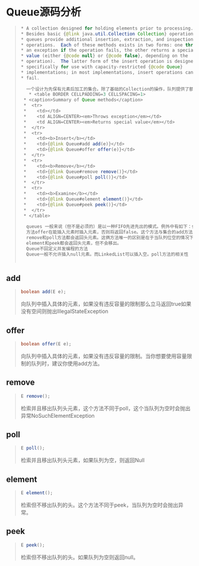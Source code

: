 # Queue源码分析

> ```java
> * A collection designed for holding elements prior to processing.
> * Besides basic {@link java.util.Collection Collection} operations,
> * queues provide additional insertion, extraction, and inspection
> * operations.  Each of these methods exists in two forms: one throws
> * an exception if the operation fails, the other returns a special
> * value (either {@code null} or {@code false}, depending on the
> * operation).  The latter form of the insert operation is designed
> * specifically for use with capacity-restricted {@code Queue}
> * implementations; in most implementations, insert operations cannot
> * fail.
>   
>   一个设计为先保有元素后加工的集合。除了基础的Collection的操作，队列提供了额外的插入、提取和检查操作。这些方法每一个都保有两种形式，一种抛出异常，另一种返回特殊的值。后者的插入操作是为了给那些容量右限制的队列实现类。在大多数实现中，插入操作都不会失败。
>    * <table BORDER CELLPADDING=3 CELLSPACING=1>
>  * <caption>Summary of Queue methods</caption>
>  *  <tr>
>  *    <td></td>
>  *    <td ALIGN=CENTER><em>Throws exception</em></td>
>  *    <td ALIGN=CENTER><em>Returns special value</em></td>
>  *  </tr>
>  *  <tr>
>  *    <td><b>Insert</b></td>
>  *    <td>{@link Queue#add add(e)}</td>
>  *    <td>{@link Queue#offer offer(e)}</td>
>  *  </tr>
>  *  <tr>
>  *    <td><b>Remove</b></td>
>  *    <td>{@link Queue#remove remove()}</td>
>  *    <td>{@link Queue#poll poll()}</td>
>  *  </tr>
>  *  <tr>
>  *    <td><b>Examine</b></td>
>  *    <td>{@link Queue#element element()}</td>
>  *    <td>{@link Queue#peek peek()}</td>
>  *  </tr>
>  * </table>
>   
>   queues 一般来说（但不是必须的）是以一种FIFO先进先出的模式。例外中有如下：优先级队列（Priority Queues 他的顺序是通过比较器，或是元素的自然顺序），LIFO （Last in fisrt out）队列如Stack，但不管你是如何排列，remove，poll方法都是移出头节点。若是FIFO队列，所有元素都是插入到最后一个元素，其他的队列可能会有不同的规则。每个实现必须指定他的顺序属性。
>   方法offer在能插入元素时插入元素，否则将返回false。这个方法与集合的add方法有不同之处。add方法如果插入不进元素会抛出异常。offer方法被设计当错误是正常的。
>   remove和poll方法都会返回头元素。这俩方法唯一的区别是在于当队列位空的情况下，remove会抛出异常，而poll方法返回空
>   element和peek都会返回头元素，但不会移出。
>   Queue不回定义并发编程的方法
>   Queue一般不允许插入null元素。而LinkedList可以插入空。poll方法的相关性
>   
> ```

## add

> ```java
> boolean add(E e);
> ```
>
> 向队列中插入具体的元素，如果没有违反容量的限制那么立马返回true如果没有空间则抛出IllegalStateException





## offer

> ```java
> boolean offer(E e);
> ```
>
> 向队列中插入具体的元素，如果没有违反容量的限制。当你想要使用容量限制的队列时，建议你使用add方法。



## remove

>```java
>E remove();
>```
>
>检索并且移出队列头元素，这个方法不同于poll，这个当队列为空时会抛出异常NoSuchElementException

## poll

> ```java
> E poll();
> ```
>
> 检索并且移出队列头元素，如果队列为空，则返回Null

## element

> ```java
> E element();
> ```
>
> 检索但不移出队列的头。这个方法不同于peek，当队列为空时会抛出异常。

## peek

> ```java
> E peek();
> ```
>
> 检索但不移出队列的头。如果队列为空则返回null。

